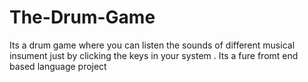 # The-Drum-Game
Its a drum game where you can listen the sounds of different musical insument just by clicking the keys in your system . Its a fure fromt end based language project
